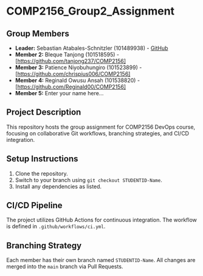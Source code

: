 # COMP2156_Group2_Assignment
## Group Members
- **Leader:** Sebastian Atabales-Schnitzler (101489938) - [GitHub](https://github.com/S-N-AS-Awstin)
- **Member 2:**  Bleque Tanjong (101518595) - [https://github.com/tanjong237/COMP2156]
- **Member 3:** Patience Niyobuhungiro (101523899) - [https://github.com/chrispius006/COMP2156]
- **Member 4:** Reginald Owusu Ansah (101538820) - [https://github.com/Reginald00/COMP2156]
- **Member 5:** Enter your name here...
## Project Description
This repository hosts the group assignment for COMP2156 DevOps course, focusing on
collaborative Git workflows, branching strategies, and CI/CD integration.
## Setup Instructions
1. Clone the repository.
2. Switch to your branch using `git checkout STUDENTID-Name`.
3. Install any dependencies as listed.
## CI/CD Pipeline
The project utilizes GitHub Actions for continuous integration. The workflow is defined
in `.github/workflows/ci.yml`.
## Branching Strategy
Each member has their own branch named `STUDENTID-Name`. All changes are
merged into the `main` branch via Pull Requests.
